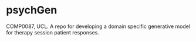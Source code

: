 # psychGen
COMP0087, UCL. A repo for developing a domain specific generative model for therapy session patient responses.
